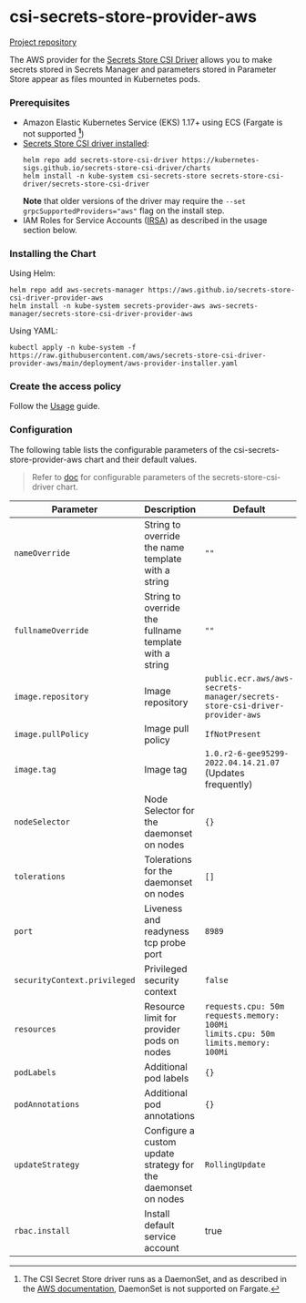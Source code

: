 # csi-secrets-store-provider-aws

[Project repository](https://github.com/aws/secrets-store-csi-driver-provider-aws)

The AWS provider for the [Secrets Store CSI Driver](https://github.com/kubernetes-sigs/secrets-store-csi-driver) allows you to make secrets stored in Secrets Manager and parameters stored in Parameter Store appear as files mounted in Kubernetes pods.

### Prerequisites

* Amazon Elastic Kubernetes Service (EKS) 1.17+ using ECS (Fargate is not supported **[^1]**)
* [Secrets Store CSI driver installed](https://secrets-store-csi-driver.sigs.k8s.io/getting-started/installation.html):
    ```shell
    helm repo add secrets-store-csi-driver https://kubernetes-sigs.github.io/secrets-store-csi-driver/charts
    helm install -n kube-system csi-secrets-store secrets-store-csi-driver/secrets-store-csi-driver
    ```
  **Note** that older versions of the driver may require the ```--set grpcSupportedProviders="aws"``` flag on the install step.
* IAM Roles for Service Accounts ([IRSA](https://docs.aws.amazon.com/eks/latest/userguide/iam-roles-for-service-accounts.html)) as described in the usage section below.

[^1]: The CSI Secret Store driver runs as a DaemonSet, and as described in the [AWS documentation](https://docs.aws.amazon.com/eks/latest/userguide/fargate.html#fargate-considerations), DaemonSet is not supported on Fargate. 

### Installing the Chart

Using Helm:
```shell
helm repo add aws-secrets-manager https://aws.github.io/secrets-store-csi-driver-provider-aws
helm install -n kube-system secrets-provider-aws aws-secrets-manager/secrets-store-csi-driver-provider-aws
```

Using YAML:
```shell
kubectl apply -n kube-system -f https://raw.githubusercontent.com/aws/secrets-store-csi-driver-provider-aws/main/deployment/aws-provider-installer.yaml
```

### Create the access policy

Follow the [Usage](https://github.com/aws/secrets-store-csi-driver-provider-aws#usage) guide.

### Configuration

The following table lists the configurable parameters of the csi-secrets-store-provider-aws chart and their default values.

> Refer to [doc](https://github.com/kubernetes-sigs/secrets-store-csi-driver/tree/main/charts/secrets-store-csi-driver/README.md) for configurable parameters of the secrets-store-csi-driver chart.

| Parameter | Description | Default |
| --- | --- | --- |
| `nameOverride` | String to override the name template with a string | `""` |
| `fullnameOverride` | String to override the fullname template with a string | `""` |
| `image.repository` | Image repository | `public.ecr.aws/aws-secrets-manager/secrets-store-csi-driver-provider-aws` |
| `image.pullPolicy` | Image pull policy | `IfNotPresent` |
| `image.tag`| Image tag | `1.0.r2-6-gee95299-2022.04.14.21.07` (Updates frequently) |
| `nodeSelector` | Node Selector for the daemonset on nodes | `{}` |
| `tolerations` | Tolerations for the daemonset on nodes  | `[]` |
| `port` | Liveness and readyness tcp probe port  | `8989` |
| `securityContext.privileged` | Privileged security context | `false`
| `resources`| Resource limit for provider pods on nodes | `requests.cpu: 50m`<br>`requests.memory: 100Mi`<br>`limits.cpu: 50m`<br>`limits.memory: 100Mi` |
| `podLabels`| Additional pod labels | `{}` |
| `podAnnotations` | Additional pod annotations| `{}` |
| `updateStrategy` | Configure a custom update strategy for the daemonset on nodes | `RollingUpdate`|
| `rbac.install` | Install default service account | true |
